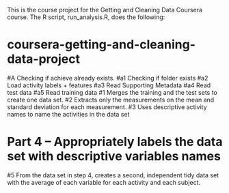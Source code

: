 This is the course project for the Getting and Cleaning Data Coursera course. The R script, run_analysis.R, does the following:

# coursera-getting-and-cleaning-data-project
#A Checking if achieve already exists.
    #a1 Checking if folder exists
    #a2 Load activity labels + features
    #a3 Read Supporting Metadata
    #a4 Read test data
    #a5 Read training data
#1 Merges the training and the test sets to create one data set.
#2 Extracts only the measurements on the mean and standard deviation for each measurement.
#3 Uses descriptive activity names to name the activities in the data set
# Part 4 – Appropriately labels the data set with descriptive variables names
#5 From the data set in step 4, creates a second, independent tidy data set with the average of each variable for each activity and each subject.

